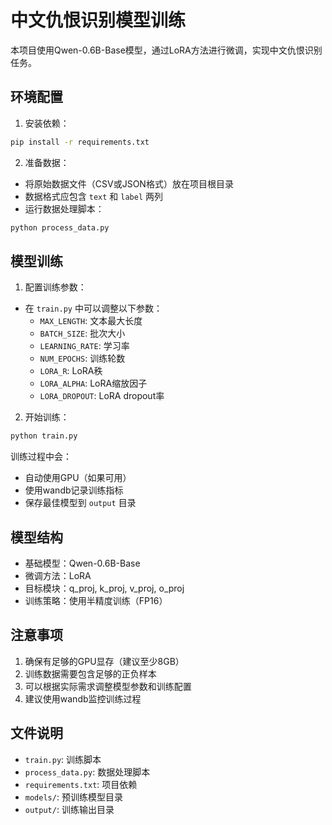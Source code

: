 # 中文仇恨识别模型训练

本项目使用Qwen-0.6B-Base模型，通过LoRA方法进行微调，实现中文仇恨识别任务。

## 环境配置

1. 安装依赖：
```bash
pip install -r requirements.txt
```

2. 准备数据：
- 将原始数据文件（CSV或JSON格式）放在项目根目录
- 数据格式应包含 `text` 和 `label` 两列
- 运行数据处理脚本：
```bash
python process_data.py
```

## 模型训练

1. 配置训练参数：
- 在 `train.py` 中可以调整以下参数：
  - `MAX_LENGTH`: 文本最大长度
  - `BATCH_SIZE`: 批次大小
  - `LEARNING_RATE`: 学习率
  - `NUM_EPOCHS`: 训练轮数
  - `LORA_R`: LoRA秩
  - `LORA_ALPHA`: LoRA缩放因子
  - `LORA_DROPOUT`: LoRA dropout率

2. 开始训练：
```bash
python train.py
```

训练过程中会：
- 自动使用GPU（如果可用）
- 使用wandb记录训练指标
- 保存最佳模型到 `output` 目录

## 模型结构

- 基础模型：Qwen-0.6B-Base
- 微调方法：LoRA
- 目标模块：q_proj, k_proj, v_proj, o_proj
- 训练策略：使用半精度训练（FP16）

## 注意事项

1. 确保有足够的GPU显存（建议至少8GB）
2. 训练数据需要包含足够的正负样本
3. 可以根据实际需求调整模型参数和训练配置
4. 建议使用wandb监控训练过程

## 文件说明

- `train.py`: 训练脚本
- `process_data.py`: 数据处理脚本
- `requirements.txt`: 项目依赖
- `models/`: 预训练模型目录
- `output/`: 训练输出目录 
